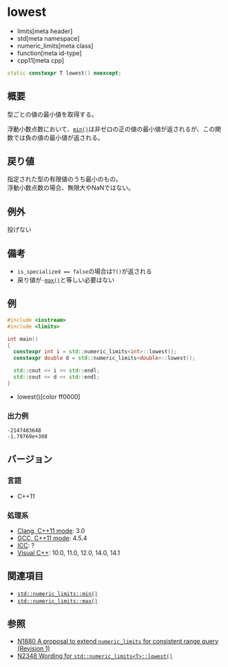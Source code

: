 # lowest
* limits[meta header]
* std[meta namespace]
* numeric_limits[meta class]
* function[meta id-type]
* cpp11[meta cpp]

```cpp
static constexpr T lowest() noexcept;
```

## 概要
型ごとの値の最小値を取得する。

浮動小数点数において、[`min()`](min.md)は非ゼロの正の値の最小値が返されるが、この関数では負の値の最小値が返される。


## 戻り値
指定された型の有限値のうち最小のもの。  
浮動小数点数の場合、無限大やNaNではない。


## 例外
投げない


## 備考
- `is_specialized == false`の場合は`T()`が返される
- 戻り値が`-`[`max()`](max.md)と等しい必要はない


## 例
```cpp example
#include <iostream>
#include <limits>

int main()
{
  constexpr int i = std::numeric_limits<int>::lowest();
  constexpr double d = std::numeric_limits<double>::lowest();

  std::cout << i << std::endl;
  std::cout << d << std::endl;
}
```
* lowest()[color ff0000]

### 出力例
```
-2147483648
-1.79769e+308
```


## バージョン
### 言語
- C++11

### 処理系
- [Clang, C++11 mode](/implementation.md#clang): 3.0
- [GCC, C++11 mode](/implementation.md#gcc): 4.5.4
- [ICC](/implementation.md#icc): ?
- [Visual C++](/implementation.md#visual_cpp): 10.0, 11.0, 12.0, 14.0, 14.1


## 関連項目
- [`std::numeric_limits::min()`](min.md)
- [`std::numeric_limits::max()`](max.md)


## 参照
- [N1880 A proposal to extend `numeric_limits` for consistent range query (Revision 1)](http://www.open-std.org/jtc1/sc22/wg21/docs/papers/2005/n1880.htm)
- [N2348 Wording for `std::numeric_limits<T>::lowest()`](http://www.open-std.org/jtc1/sc22/wg21/docs/papers/2007/n2348.pdf)

